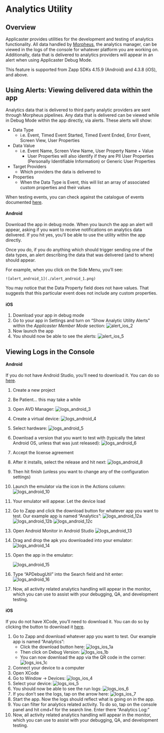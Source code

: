 # Analytics Utility

## Overview

Applicaster provides utilities for the development and testing of analytics functionality. All data handled by [Morpheus](/analytics/morpheus/morpheus.md), the analytics manager, can be viewed in the logs of the console for whatever platform you are working on. Additionally, data that is delivered to analytics providers will appear in an alert when using Applicaster Debug Mode. 

This feature is supported from Zapp SDKs 4.15.9 (Android) and 4.3.8 (iOS), and above.


## Using Alerts: Viewing delivered data within the app

Analytics data that is delivered to third party analytic providers are sent through Morpheus pipelines. Any data that is delivered can be viewed while in Debug Mode within the app directly, via alerts. These alerts will show:

* Data Type
	* i.e. Event, Timed Event Started, Timed Event Ended, Error Event, Screen View, User Properties
* Data Value
	* i.e. Event Name, Screen View Name, User Property Name + Value
		* User Properties will also identify if they are PII User Properties (Personally Identifiable Information) or Generic User Properties
* Target Providers
	* Which providers the data is delivered to
* Properties
	* When the Data Type is Event, this will list an array of associated custom properties and their values

When testing events, you can check against the catalogue of events documented [here](http://developer.applicaster.com/products-list?docType=Analytics).

#### Android

Download the app in debug mode. When you launch the app an alert will appear, asking if you want to receive notifications on analytics data delivered. If you hit yes, you'll be able to use the utility within the app directly.

Once you do, if you do anything which should trigger sending one of the data types, an alert describing the data that was delivered (and to where) should appear.

For example, when you click on the Side Menu, you’ll see:

	![alert_android_1](./alert_android_1.png)

You may notice that the Data Property field does not have values. That suggests that this particular event does not include any custom properties.

#### iOS

1. Download your app in debug mode
2. Go to your app in Settings and turn on “Show Analytic Utility Alerts" within the *Applicaster Member Mode* section:
	![alert_ios_2](./alert_ios_2.png)
3. Now launch the app
4. You should now be able to see the alerts:
	![alert_ios_5](./alert_ios_5.png)


## Viewing Logs in the Console

#### Android

If you do not have Android Studio, you’ll need to download it. You can do so [here](https://developer.android.com/studio/index.html).

1. Create a new project
2. Be Patient… this may take a while
3. Open AVD Manager:
	![logs_android_3](./logs_android_3.png)
4. Create a virtual device:
	![logs_android_4](./logs_android_4.png)
5. Select hardware:
	![logs_android_5](./logs_android_5.png)
6. Download a version that you want to test with (typically the latest Android OS, unless that was just released):
	![logs_android_6](./logs_android_6.png)
7. Accept the license agreement
8. After it installs, select the release and hit next:
	![logs_android_8](./logs_android_8.png)
9. Then hit finish (unless you want to change any of the configuration settings)
10. Launch the emulator via the icon in the Actions column:
	![logs_android_10](./logs_android_10.png)
11. Your emulator will appear. Let the device load
12. Go to Zapp and click the download button for whatever app you want to test. Our example app is named “Analytics”:
	![logs_android_12a](./logs_android_12a.png)
	![logs_android_12b](./logs_android_12b.png)
	![logs_android_12c](./logs_android_12c.png)
13. Open Android Monitor in Android Studio
	![logs_android_13](./logs_android_13.png)
14. Drag and drop the apk you downloaded into your emulator:
	![logs_android_14](./logs_android_14.png)
15. Open the app in the emulator:

	![logs_android_15](./logs_android_15.png)
16. Type “APDebugUtil” into the Search field and hit enter:
	![logs_android_16](./logs_android_16.png)
17. Now, all activity related analytics handling will appear in the monitor, which you can use to assist with your debugging, QA, and development testing.

#### iOS

If you do not have XCode, you’ll need to download it. You can do so by clicking the button to download it [here](https://developer.apple.com/xcode/).

1. Go to Zapp and download whatever app you want to test. Our example app is named “Analytics”:
	* Click the download button here:
	![logs_ios_1a](./logs_ios_1a.png)
	* Then click on Debug Version:
	![logs_ios_1b](./logs_ios_1b.png)
	* You can now download the app via the QR code in the corner:
	![logs_ios_1c](./logs_ios_1c.png)
2. Connect your device to a computer
3. Open XCode
4. Go to Window → Devices:
	![logs_ios_4](./logs_ios_4.png)
5. Select your device:
	![logs_ios_5](./logs_ios_5.png)
6. You should now be able to see the run logs:
	![logs_ios_6](./logs_ios_6.png)
7. If you don’t see the logs, tap on the arrow here:
	![logs_ios_7](./logs_ios_7.png)
8. Start the app. Now the logs should reflect what is going on in the app.
9. You can filter for analytics related activity.
To do so, tap on the console panel and hit cmd+f for the search line. Enter there “Analytics Log:”
10. Now, all activity related analytics handling will appear in the monitor, which you can use to assist with your debugging, QA, and development testing.
